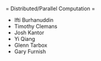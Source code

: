 = Distributed/Parallel Computation =

  * Ifti Burhanuddin
  * Timothy Clemans
  * Josh Kantor
  * Yi Qiang 
  * Glenn Tarbox
  * Gary Furnish
